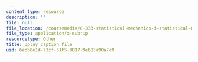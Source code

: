 ```yaml
---
content_type: resource
description: ''
file: null
file_location: /coursemedia/8-333-statistical-mechanics-i-statistical-mechanics-of-particles-fall-2013/6edb8e1d73cf51f588179e685a90a7e9_tCxonq5r-O8.vtt
file_type: application/x-subrip
resourcetype: Other
title: 3play caption file
uid: 6edb8e1d-73cf-51f5-8817-9e685a90a7e9
---
```

